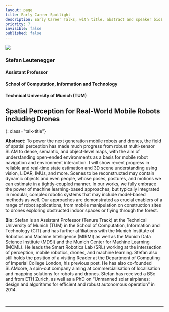 ```yaml
---
layout: page
title: Early Career Spotlight
description: Early Career Talks, with title, abstract and speaker bios.
priority: 7
invisible: false
published: false
---
```



<div id="ec1" class="talk">
  <div class="talk-profile">
    <img src="{{site.baseurl}}/images/ec_spotlight_2.jpg"/>
  </div>
  <div class="talk-speaker">
    <h3>Stefan Leutenegger</h3>
    <h4>Assistant Professor</h4>
    <h4>School of Computation, Information and Technology </h4>
    <h4>Technical University of Munich (TUM) </h4>
  </div>
</div>

## Spatial Perception for Real-World Mobile Robots including Drones
{: class="talk-title"}

**Abstract:** To power the next generation mobile robots and drones, the field of spatial perception has made much progress from robust multi-sensor SLAM to dense, semantic, and object-level maps, with the aim of understanding open-ended environments as a basis for mobile robot navigation and environment interaction. I will show recent progress in reliable and real-time state estimation and 3D scene understanding using vision, LiDAR, IMUs, and more. Scenes to be reconstructed may contain dynamic objects and even people, whose poses, postures, and motions we can estimate in a tightly-coupled manner. In our works, we fully embrace the power of machine learning-based approaches, but typically integrated in modular, complex robotic systems that may include model-based methods as well. Our approaches are demonstrated as crucial enablers of a range of robot applications, from mobile manipulation on construction sites to drones exploring obstructed indoor spaces or flying through the forest.

**Bio:** Stefan is an Assistant Professor (Tenure Track) at the Technical University of Munich (TUM) in the School of Computation, Information and Technology (CIT) and has further affiliations with the Munich Institute of Robotics and Machine Intelligence (MIRMI) as well as the Munich Data Science Institute (MDSI) and the Munich Center for Machine Learning (MCML). He leads the Smart Robotics Lab (SRL) working at the intersection of perception, mobile robotics, drones, and machine learning. Stefan also still holds the position of a visiting Reader at the Department of Computing of Imperial College London, his previous post. He has also co-founded SLAMcore, a spin-out company aiming at commercialisation of localisation and mapping solutions for robots and drones. Stefan has received a BSc and from ETH Zurich, as well as a PhD on “Unmanned solar airplanes: design and algorithms for efficient and robust autonomous operation” in 2014.

<br/>
<hr>
<br/>

<!-- 
<div id="ec2" class="talk">
  <div class="talk-profile">
    <img src="{{site.baseurl}}/images/ec_spotlight_1.jpg"/>
  </div>
  <div class="talk-speaker">
    <h3>Michael Posa</h3>
    <h4>Assistant Professor</h4>
    <h4>Mechanical Engineering and Applied Mechanics</h4>
    <h4>University of Pennsylvania</h4>
  </div>
</div>

## The Structure of Touch: Low-Data Learning and Control
{: class="talk-title"}

**Abstract:** Machine learning has shown incredible promise in robotics, with some notable recent demonstrations in manipulation and sim-to-real transfer. These results, however, require either simulating an accurate model or a large amount of data. For robots to deploy to our homes and workplaces, they will inevitably encounter new objects, tasks, and environments. How will they adapt to this novelty, given only few minutes to gather information and accomplish some complex task? I will first argue that the hybrid or contact-driven aspects of manipulation clashes with the inductive biases inherent in standard learning methods, driving the current need for large data. I will then show how contact-inspired implicit learning, embedding convex optimization, can reshape the loss landscape and enable more accurate training, better generalization, and ultimately data efficiency. Finally, I will present our latest results on how these learned models can be deployed via real-time multi-contact MPC for robotic manipulation.

**Bio:** Michael Posa is an Assistant Professor in Mechanical Engineering and Applied Mechanics at the University of Pennsylvania. He leads the Dynamic Autonomy and Intelligent Robotics (DAIR) lab, a group within the Penn GRASP laboratory.  His group focuses on developing computationally tractable algorithms to enable robots to operate both dynamically and safely as they interact with their environments. Michael received his Ph.D. in Electrical Engineering and Computer Science from MIT in 2017, where, among his other research, he spent time on the MIT DARPA Robotics Challenge team. He received his B.S. in Mechanical Engineering from Stanford University in 2007. Before his doctoral studies, he worked as an engineer at Vecna Robotics. He has received the Best Paper award at HSCC and been finalist awards at TRO, ICRA, and IEEE Humanoids. He received the NSF CAREER Award in 2023, a Google Faculty Research Award in 2019, and the Young Faculty Researcher Award from the Toyota Research Institute in 2021.
-->